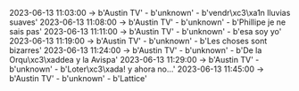 2023-06-13 11:03:00 -> b'Austin TV' - b'unknown' - b'vendr\xc3\xa1n lluvias suaves'
2023-06-13 11:08:00 -> b'Austin TV' - b'unknown' - b'Phillipe je ne sais pas'
2023-06-13 11:11:00 -> b'Austin TV' - b'unknown' - b'esa soy yo'
2023-06-13 11:19:00 -> b'Austin TV' - b'unknown' - b'Les choses sont bizarres'
2023-06-13 11:24:00 -> b'Austin TV' - b'unknown' - b'De la Orqu\xc3\xaddea y la Avispa'
2023-06-13 11:29:00 -> b'Austin TV' - b'unknown' - b'Loter\xc3\xada! y ahora no...'
2023-06-13 11:45:00 -> b'Austin TV' - b'unknown' - b'Lattice'
